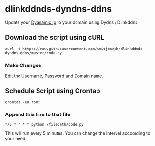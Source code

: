 # dlinkddnds-dyndns-ddns
 Update your [Dyanamic Ip](https://support.google.com/fiber/answer/3547208?hl=en) to your domain using Dydns / Dlinkddns
 ## Download the script using cURL
 ```
 curl -O https://raw.githubusercontent.com/amitjoseph/dlinkddnds-dyndns-ddns/master/code.py
 ```
 ### Make Changes

Edit the Username, Password and Domain name.

## Schedule Script using Crontab
```
crontab -eu root
```
### Append this line to that file
```
*/5 * * * * python /filepath/code.py
```
This will run every 5 minutes. You can change the intervel accoording to your need.